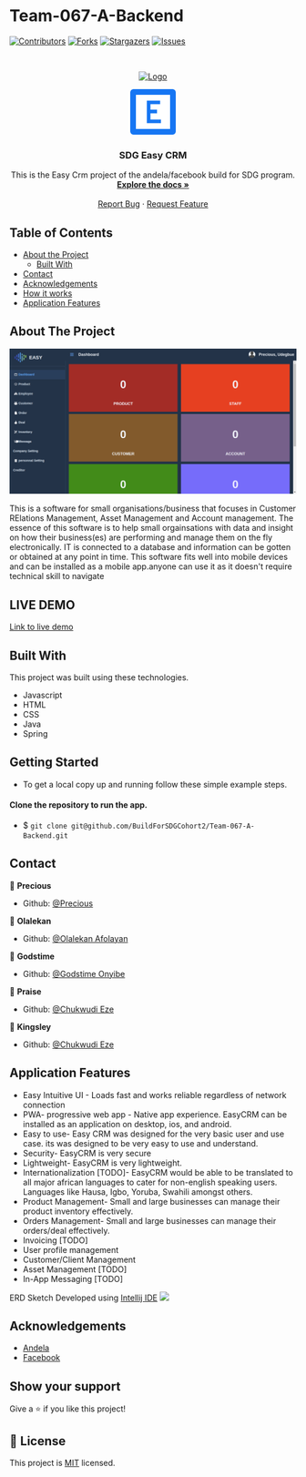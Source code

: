 # Team-067-A-Backend
<!--
*** Thanks for checking out this README Template. If you have a suggestion that would
*** make this better, please fork the repo and create a pull request or simply open
*** an issue with the tag "enhancement".
*** Thanks again! Now go create something AMAZING! :D
-->

<!-- PROJECT SHIELDS -->
<!--
*** I'm using markdown "reference style" links for readability.
*** Reference links are enclosed in brackets [ ] instead of parentheses ( ).
*** See the bottom of this document for the declaration of the reference variables
*** for contributors-url, forks-url, etc. This is an optional, concise syntax you may use.
*** https://www.markdownguide.org/basic-syntax/#reference-style-links
-->
[![Contributors][contributors-shield]][contributors-url]
[![Forks][forks-shield]][forks-url]
[![Stargazers][stars-shield]][stars-url]
[![Issues][issues-shield]][issues-url]

<!-- PROJECT LOGO -->
<br />
<p align="center">
  <a href="https://github.com/evabanegacom/Team-067-A-Backend/feature">
    <img src="https://res.cloudinary.com/moversng/image/upload/v1600103267/easycrms_cfffze.svg" alt="Logo" width="80" height="80">
  </a>

  <p align="center">
  <a href="https://github.com/evabanegacom/Team-067-A-Backend/feature">
    <img src="images/icon.png" alt="Logo" width="80" height="80">
  </a>

  <h3 align="center">SDG Easy CRM</h3>

  <p align="center">
    This is the Easy Crm project of the andela/facebook build for SDG program.
    <br />
    <a href="https://github.com/BuildForSDGCohort2/Team-067-A-Backend.git/issues"><strong>Explore the docs »</strong></a>
    <br />
    <br />
    <a href="https://github.com/BuildForSDGCohort2/Team-067-A-Backend.git/issues">Report Bug</a>
    ·
    <a href="https://github.com/BuildForSDGCohort2/Team-067-A-Backend.git/issues">Request Feature</a>
  </p>
</p>

<!-- TABLE OF CONTENTS -->
## Table of Contents

* [About the Project](#about-the-project)
  * [Built With](#built-with)
* [Contact](#Authors)
* [Acknowledgements](#acknowledgements)
* [How it works](#How-it-works)
* [Application Features](#Application-Features)

<!-- ABOUT THE PROJECT -->
## About The Project

![Screenshot](images/easy.png)

This is a software for small organisations/business that focuses in Customer RElations Management,
Asset Management and Account management.
The essence of this software is to help small orgainsations with data and insight on how their business(es) are performing and manage them on the fly electronically. IT is connected to a database and information can be gotten or obtained at any point in time. This software fits well into mobile devices and can be installed as a mobile app.anyone can use it as it doesn't require technical skill to navigate

## LIVE DEMO
 [Link to live demo](https://sdgcrm.herokuapp.com/) 



<!-- BUILD WITH -->
## Built With
This project was built using these technologies.
* Javascript
* HTML
* CSS
* Java
* Spring

<!-- ABOUT THE PROJECT -->
## Getting Started
- To get a local copy up and running follow these simple example steps.

#### Clone the repository to run the app.
- $ `git clone git@github.com/BuildForSDGCohort2/Team-067-A-Backend.git`


<!-- CONTACT -->

## Contact

👤 **Precious**

- Github: [@Precious](https://github.com/evabanegacom)

👤 **Olalekan**

- Github: [@Olalekan Afolayan](https://github.com/lek-syde)

👤 **Godstime**

- Github: [@Godstime Onyibe](https://github.com/Godstyme)

👤 **Praise**

- Github: [@Chukwudi Eze](https://github.com/devchux)

👤 **Kingsley**

- Github: [@Chukwudi Eze](https://github.com/Kingsley-EZE)


<!-- Application Features -->

## Application Features
* Easy Intuitive UI - Loads fast and works reliable regardless of network connection
* PWA- progressive web app - Native app experience. EasyCRM can be installed as an application on      desktop, ios, and android.
* Easy to use- Easy CRM was designed for the very basic user and use case. its was designed to be very easy to use and understand.
* Security- EasyCRM is very secure
* Lightweight- EasyCRM is very lightweight. 
* Internationalization [TODO]- EasyCRM would be able to be translated to all major african languages to cater for non-english speaking users. Languages like Hausa, Igbo, Yoruba, Swahili amongst others.
* Product Management- Small and large businesses can manage their product inventory effectively.
* Orders Management- Small and large businesses can manage their orders/deal effectively.
* Invoicing [TODO]
* User profile management
* Customer/Client Management
* Asset Management [TODO]
* In-App Messaging [TODO]

ERD Sketch Developed using <a href="https://www.jetbrains.com/idea/">Intellij IDE</a>
<img src="https://res.cloudinary.com/moversng/image/upload/v1600375241/entityManagerFactory_EntityManagerFactoryBuilder_h3sd7a.png" />



<!-- ACKNOWLEDGEMENTS -->
## Acknowledgements
* [Andela](https://www.andela.com/)
* [Facebook](https://www.facebook.com/)

## Show your support

Give a ⭐️ if you like this project!

<!-- MARKDOWN LINKS & IMAGES -->
<!-- https://www.markdownguide.org/basic-syntax/#reference-style-links -->
[contributors-shield]: https://img.shields.io/github/contributors/evabanegacom/Team-067-A-Backend.svg?style=flat-square
[contributors-url]: https://github.com/evabanegacom/Team-067-A-Backend/graphs/contributors
[forks-shield]: https://img.shields.io/github/forks/evabanegacom/Team-067-A-Backend.svg?style=flat-square
[forks-url]: https://github.com/evabanegacom/Team-067-A-Backend/network/members
[stars-shield]: https://img.shields.io/github/stars/evabanegacom/Team-067-A-Backend.svg?style=flat-square
[stars-url]: https://github.com/evabanegacom/Team-067-A-Backend/stargazers
[issues-shield]: https://img.shields.io/github/issues/evabanegacom/Team-067-A-Backend.svg?style=flat-square
[issues-url]: https://github.com/evabanegacom/Team-067-A-Backend/issues

## 📝 License

This project is [MIT](https://opensource.org/licenses/MIT) licensed.
